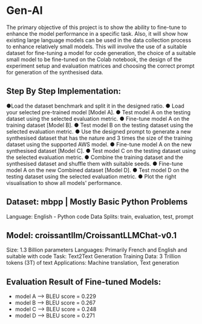 # Gen-AI
The primary objective of this project is to show the ability to fine-tune to enhance the
model performance in a specific task. Also, it will show how existing large language
models can be used in the data collection process to enhance relatively small models.
This will involve the use of a suitable dataset for fine-tuning a model for code generation,
the choice of a suitable small model to be fine-tuned on the Colab notebook, the design
of the experiment setup and evaluation matrices and choosing the correct prompt for
generation of the synthesised data.

## Step By Step Implementation:
  ●Load the dataset benchmark and split it in the designed ratio.
  ● Load your selected pre-trained model [Model A].
  ● Test model A on the testing dataset using the selected evaluation metric.
  ● Fine-tune model A on the training dataset [Model B].
  ● Test model B on the testing dataset using the selected evaluation metric.
  ● Use the designed prompt to generate a new synthesised dataset that has the
  nature and 3 times the size of the training dataset using the supported AWS
  model.
  ● Fine-tune model A on the new synthesised dataset [Model C].
  ● Test model C on the testing dataset using the selected evaluation metric.
  ● Combine the training dataset and the synthesised dataset and shuffle them with
  suitable seeds.
  ● Fine-tune model A on the new Combined dataset [Model D].
  ● Test model D on the testing dataset using the selected evaluation metric.
  ● Plot the right visualisation to show all models' performance.


## Dataset: mbpp | Mostly Basic Python Problems
Language: English - Python code
Data Splits: train, evaluation, test, prompt

## Model: croissantllm/CroissantLLMChat-v0.1
  Size: 1.3 Billion parameters
  Languages: Primarily French and English and suitable with code
  Task: Text2Text Generation
  Training Data: 3 Trillion tokens (3T) of text
  Applications: Machine translation, Text generation
  
## Evaluation Result of Fine-tuned Models:
  * model A  —> BLEU score = 0.229
  * model B  —> BLEU score = 0.267
  * model C  —> BLEU score = 0.248
  * model D  —> BLEU score = 0.271

